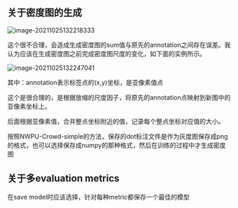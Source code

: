 ## 关于密度图的生成

![image-20211025132218333](/home/chenpengyu/.config/Typora/typora-user-images/image-20211025132218333.png)

这个很不合理，会造成生成密度图的sum值与原先的annotation之间存在误差。我认为应该在生成密度图之前完成密度图尺度的变化，如下面的实例所示。

![image-20211025132247041](/home/chenpengyu/.config/Typora/typora-user-images/image-20211025132247041.png)

其中：annotation表示标签点的(x,y)坐标，是亚像素值点

这个是很合理的，是根据放缩的尺度因子，将原先的annotation点映射到新图中的亚像素坐标上。

后面根据亚像素值，合并整点坐标附近的值，记录每个整点坐标对应值的大小。

按照NWPU-Crowd-simple的方法，保存的dot标注文件是作为灰度图保存成png的格式，也可以选择保存成numpy的那种格式，然后在训练的过程中才生成密度图



## 关于多evaluation metrics

在save model时应该选择，针对每种metric都保存一个最佳的模型

